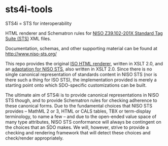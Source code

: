 # sts4i-tools

STS4i = STS for interoperability

HTML renderer and Schematron rules for [NISO Z39.102-201X Standard Tag Suite (STS)](http://www.niso.org/workrooms/sts/) XML files.

Documentation, schemas, and other supporting material can be found at http://www.niso-sts.org/

This repo provides the original [ISO HTML renderer](isosts2html/isosts2html_standalone.xsl), written in XSLT 2.0, and an [adaptation for NISO STS](nisosts2html/nisosts2html.xsl), also written in XSLT 2.0. Since there is no single canonical representation of standards content in NISO STS (nor is there such a thing for ISO STS), the implementation provided is merely a starting point onto which SDO-specific customizations can be built.

The ultimate aim of STS4i is to provide canonical representations in NISO STS though, and to provide Schematron rules for checking adherence to these canonical forms. Due to the fundamental choices that NISO STS provides – MathML 2 or 3, HTML or CALS tables, TBX or term-display terminology, to name a few – and due to the open-ended value space of many type attributes, NISO STS conformance will always be contingent on the choices that an SDO makes. We will, however, strive to provide a checking and rendering framework that will detect these choices and check/render appropriately.

